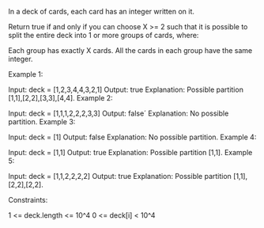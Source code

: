 In a deck of cards, each card has an integer written on it.

Return true if and only if you can choose X >= 2 such that it is possible to split the entire deck into 1 or more groups of cards, where:

Each group has exactly X cards.
All the cards in each group have the same integer.

Example 1:

Input: deck = [1,2,3,4,4,3,2,1]
Output: true
Explanation: Possible partition [1,1],[2,2],[3,3],[4,4].
Example 2:

Input: deck = [1,1,1,2,2,2,3,3]
Output: false´
Explanation: No possible partition.
Example 3:

Input: deck = [1]
Output: false
Explanation: No possible partition.
Example 4:

Input: deck = [1,1]
Output: true
Explanation: Possible partition [1,1].
Example 5:

Input: deck = [1,1,2,2,2,2]
Output: true
Explanation: Possible partition [1,1],[2,2],[2,2].

Constraints:

1 <= deck.length <= 10^4
0 <= deck[i] < 10^4
